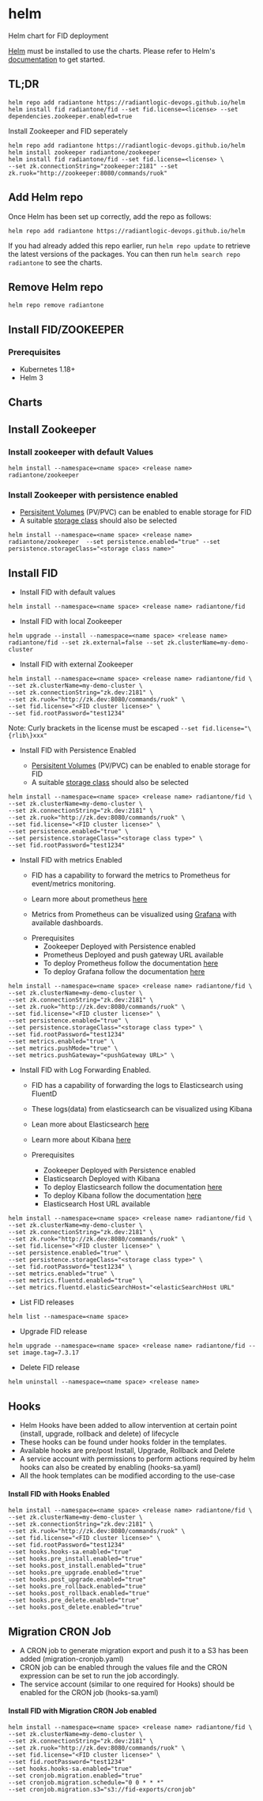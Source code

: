 # helm
Helm chart for FID deployment

[Helm](https://helm.sh) must be installed to use the charts.  Please refer to
Helm's [documentation](https://helm.sh/docs) to get started.

## TL;DR
```
helm repo add radiantone https://radiantlogic-devops.github.io/helm
helm install fid radiantone/fid --set fid.license=<license> --set dependencies.zookeeper.enabled=true
```

Install Zookeeper and FID seperately

```console
helm repo add radiantone https://radiantlogic-devops.github.io/helm
helm install zookeeper radiantone/zookeeper
helm install fid radiantone/fid --set fid.license=<license> \
--set zk.connectionString="zookeeper:2181" --set zk.ruok="http://zookeeper:8080/commands/ruok"
```

## Add Helm repo

Once Helm has been set up correctly, add the repo as follows:

```
helm repo add radiantone https://radiantlogic-devops.github.io/helm
```

If you had already added this repo earlier, run `helm repo update` to retrieve
the latest versions of the packages.  You can then run `helm search repo radiantone` to see the charts.

## Remove Helm repo

```
helm repo remove radiantone
```

## Install FID/ZOOKEEPER

### Prerequisites
* Kubernetes 1.18+
* Helm 3

## Charts

## Install Zookeeper

### Install zookeeper with default Values

```
helm install --namespace=<name space> <release name>  radiantone/zookeeper
```

### Install Zookeeper with persistence enabled

 * [Persisitent Volumes](https://kubernetes.io/docs/concepts/storage/persistent-volumes/) (PV/PVC) can be enabled to enable storage for FID
 * A suitable [storage class](https://kubernetes.io/docs/concepts/storage/storage-classes/) should also be selected

```
helm install --namespace=<name space> <release name> radiantone/zookeeper  --set persistence.enabled="true" --set persistence.storageClass="<storage class name>"
```



## Install FID
* Install FID with default values
```
helm install --namespace=<name space> <release name> radiantone/fid
```
* Install FID with local Zookeeper
```
helm upgrade --install --namespace=<name space> <release name> radiantone/fid --set zk.external=false --set zk.clusterName=my-demo-cluster
```

* Install FID with external Zookeeper
```
helm install --namespace=<name space> <release name> radiantone/fid \
--set zk.clusterName=my-demo-cluster \
--set zk.connectionString="zk.dev:2181" \
--set zk.ruok="http://zk.dev:8080/commands/ruok" \
--set fid.license="<FID cluster license>" \
--set fid.rootPassword="test1234"
```
Note: Curly brackets in the license must be escaped ```--set fid.license="\{rlib\}xxx"```

* Install FID with Persistence Enabled

    - [Persisitent Volumes](https://kubernetes.io/docs/concepts/storage/persistent-volumes/) (PV/PVC) can be enabled to enable storage for FID
    - A suitable [storage class](https://kubernetes.io/docs/concepts/storage/storage-classes/) should also be selected
```
helm install --namespace=<name space> <release name> radiantone/fid \
--set zk.clusterName=my-demo-cluster \
--set zk.connectionString="zk.dev:2181" \
--set zk.ruok="http://zk.dev:8080/commands/ruok" \
--set fid.license="<FID cluster license>" \
--set persistence.enabled="true" \
--set persistence.storageClass="<storage class type>" \
--set fid.rootPassword="test1234"

```

* Install FID with metrics Enabled

    - FID has a capability to forward the metrics to Prometheus for event/metrics monitoring.

    - Learn more about prometheus [here](https://prometheus.io)

    - Metrics from Prometheus can be visualized using [Grafana](https://grafana.com/grafana/) with available dashboards.


    * Prerequisites
        - Zookeeper Deployed with Persistence enabled
        - Prometheus Deployed and push gateway URL available
        - To deploy Prometheus follow the documentation [here](https://github.com/prometheus-community/helm-charts/blob/main/charts/kube-prometheus-stack/README.md)
        - To deploy Grafana follow the documentation [here](https://grafana.com/docs/agent/latest/operator/helm-getting-started/)

```
helm install --namespace=<name space> <release name> radiantone/fid \
--set zk.clusterName=my-demo-cluster \
--set zk.connectionString="zk.dev:2181" \
--set zk.ruok="http://zk.dev:8080/commands/ruok" \
--set fid.license="<FID cluster license>" \
--set persistence.enabled="true" \
--set persistence.storageClass="<storage class type>" \
--set fid.rootPassword="test1234"
--set metrics.enabled="true" \
--set metrics.pushMode="true" \
--set metrics.pushGateway="<pushGateway URL>" \
```

* Install FID with Log Forwarding Enabled.

    - FID has a capability of forwarding the logs to Elasticsearch using FluentD

    - These logs(data) from elasticsearch can be visualized using Kibana

    - Lean more about Elasticsearch [here](https://www.elastic.co)

    - Learn more about Kibana [here](https://www.elastic.co/kibana?ultron=B-Stack-Trials-AMER-US-W-Exact&gambit=Stack-Kibana&blade=adwords-s&hulk=paid&Device=c&thor=kibana&gclid=Cj0KCQjw3eeXBhD7ARIsAHjssr8Yhz4S7AmKvoc4LxgrfG7EDr0b6i8i7FRhBBmth7JK_ylVOvv-FOEaAlp5EALw_wcB)

    * Prerequisites

        - Zookeeper Deployed with Persistence enabled
        - Elasticsearch Deployed with Kibana
        - To deploy Elasticsearch follow the documentation [here](https://artifacthub.io/packages/helm/elastic/elasticsearch)
        - To deploy Kibana follow the documentation [here](https://artifacthub.io/packages/helm/elastic/kibana)
        - Elasticsearch Host URL available

```
helm install --namespace=<name space> <release name> radiantone/fid \
--set zk.clusterName=my-demo-cluster \
--set zk.connectionString="zk.dev:2181" \
--set zk.ruok="http://zk.dev:8080/commands/ruok" \
--set fid.license="<FID cluster license>" \
--set persistence.enabled="true" \
--set persistence.storageClass="<storage class type>" \
--set fid.rootPassword="test1234" \
--set metrics.enabled="true" \
--set metrics.fluentd.enabled="true" \
--set metrics.fluentd.elasticSearchHost="<elasticSearchHost URL"
```

* List FID releases
```
helm list --namespace=<name space>
```
* Upgrade FID release
```
helm upgrade --namespace=<name space> <release name> radiantone/fid --set image.tag=7.3.17
```
* Delete FID release
```
helm uninstall --namespace=<name space> <release name>
```


## Hooks 

* Helm Hooks have been added to allow intervention at certain point (install, upgrade, rollback and delete) of lifecycle
* These hooks can be found under hooks folder in the templates.
* Available hooks are pre/post Install, Upgrade, Rollback and Delete
* A service account with permissions to perform actions required by helm hooks can also be created by enabling (hooks-sa.yaml)
* All the hook templates can be modified according to the use-case

#### Install FID with Hooks Enabled
```
helm install --namespace=<name space> <release name> radiantone/fid \
--set zk.clusterName=my-demo-cluster \
--set zk.connectionString="zk.dev:2181" \
--set zk.ruok="http://zk.dev:8080/commands/ruok" \
--set fid.license="<FID cluster license>" \
--set fid.rootPassword="test1234"
--set hooks.hooks-sa.enabled="true"
--set hooks.pre_install.enabled="true"
--set hooks.post_install.enabled="true"
--set hooks.pre_upgrade.enabled="true"
--set hooks.post_upgrade.enabled="true"
--set hooks.pre_rollback.enabled="true"
--set hooks.post_rollback.enabled="true"
--set hooks.pre_delete.enabled="true"
--set hooks.post_delete.enabled="true"
```

## Migration CRON Job

* A CRON job to generate migration export and push it to a S3 has been added (migration-cronjob.yaml)
* CRON job can be enabled through the values file and the CRON expression can be set to run the job accordingly.
* The service account (similar to one required for Hooks) should be enabled for the CRON job (hooks-sa.yaml)

#### Install FID with Migration CRON Job enabled
```
helm install --namespace=<name space> <release name> radiantone/fid \
--set zk.clusterName=my-demo-cluster \
--set zk.connectionString="zk.dev:2181" \
--set zk.ruok="http://zk.dev:8080/commands/ruok" \
--set fid.license="<FID cluster license>" \
--set fid.rootPassword="test1234"
--set hooks.hooks-sa.enabled="true"
--set cronjob.migration.enabled="true"
--set cronjob.migration.schedule="0 0 * * *"
--set cronjob.migration.s3="s3://fid-exports/cronjob"
```



